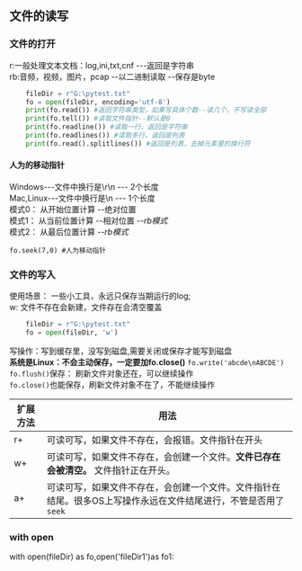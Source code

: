 ## 文件的读写

### 文件的打开
r:一般处理文本文档：log,ini,txt,cnf ---返回是字符串  
rb:音频，视频，图片，pcap --以二进制读取 --保存是byte  
```Python  
    fileDir = r"G:\pytest.txt"
    fo = open(fileDir, encoding='utf-8')
    print(fo.read()) #返回字符串类型，如果写具体个数--读几个，不写读全部
    print(fo.tell()) #读取文件指针--默认是0
    print(fo.readline()) #读取一行，返回是字符串
    print(fo.readlines()) #读取多行，返回是列表
    print(fo.read().splitlines()) #返回是列表，去掉元素里的换行符
```  

####  人为的移动指针
Windows---文件中换行是\r\n  --- 2个长度  
Mac,Linux---文件中换行是\n  --- 1个长度  
模式0： 从开始位置计算  --绝对位置  
模式1： 从当前位置计算  --相对位置 *--rb模式*    
模式2： 从最后位置计算            *--rb模式*

`fo.seek(7,0) #人为移动指针`

### 文件的写入
使用场景： 一些小工具，永远只保存当期运行的log;   
w: 文件不存在会新建，文件存在会清空覆盖  
```Python  
    fileDir = r"G:\pytest.txt"
    fo = open(fileDir, 'w')
```
写操作：写到缓存里，没写到磁盘,需要关闭或保存才能写到磁盘  
**系统是Linux：不会主动保存，一定要加fo.close()**
`fo.write('abcde\nABCDE')`
`fo.flush()`保存： 刷新文件对象还在，可以继续操作    
`fo.close()`也能保存，刷新文件对象不在了，不能继续操作

扩展方法 | 用法
---| --
r+| 可读可写，如果文件不存在，会报错。文件指针在开头
w+ | 可读可写，如果文件不存在，会创建一个文件。**文件已存在会被清空。** 文件指针正在开头。
a+ | 可读可写，如果文件不存在，会创建一个文件。文件指针在结尾。很多OS上写操作永远在文件结尾进行，不管是否用了 `seek`

### with open
with open(fileDir) as fo,open('fileDir1')as fo1: